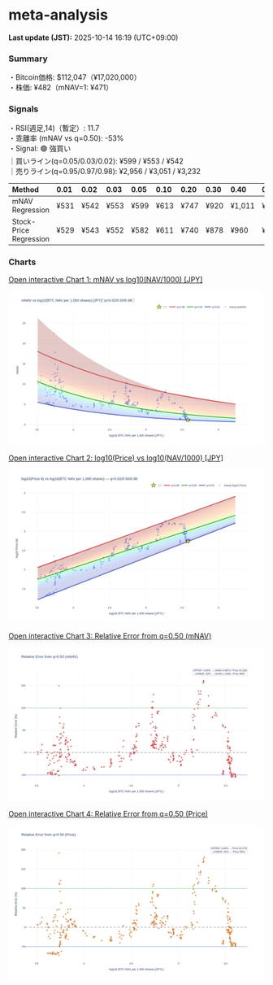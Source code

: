 # meta-analysis


<!--REPORT:START-->
**Last update (JST):** 2025-10-14 16:19 (UTC+09:00)

### Summary
・Bitcoin価格: $112,047（¥17,020,000）  
・株価: ¥482（mNAV=1: ¥471）

### Signals
・RSI(週足,14)（暫定）: 11.7  
・乖離率 (mNAV vs q=0.50): -53%  
・Signal: 🟣 強買い  
｜買いライン(q=0.05/0.03/0.02): ¥599 / ¥553 / ¥542  
｜売りライン(q=0.95/0.97/0.98): ¥2,956 / ¥3,051 / ¥3,232

| Method                 | 0.01   | 0.02   | 0.03   | 0.05   | 0.10   | 0.20   | 0.30   | 0.40   | 0.50   | 0.60   | 0.70   | 0.80   | 0.90   | 0.95   | 0.97   | 0.98   | 0.99   |
|:-----------------------|:-------|:-------|:-------|:-------|:-------|:-------|:-------|:-------|:-------|:-------|:-------|:-------|:-------|:-------|:-------|:-------|:-------|
| mNAV Regression        | ¥531   | ¥542   | ¥553   | ¥599   | ¥613   | ¥747   | ¥920   | ¥1,011 | ¥1,175 | ¥1,361 | ¥1,525 | ¥1,933 | ¥2,576 | ¥2,956 | ¥3,051 | ¥3,232 | ¥3,233 |
| Stock-Price Regression | ¥529   | ¥543   | ¥552   | ¥582   | ¥611   | ¥740   | ¥878   | ¥960   | ¥1,039 | ¥1,206 | ¥1,443 | ¥1,868 | ¥2,399 | ¥2,616 | ¥2,680 | ¥2,921 | ¥2,934 |

### Charts
[Open interactive Chart 1: mNAV vs log10(NAV/1000) [JPY]](https://tkzm240.github.io/meta-analysis/fig1.html)

![fig1](assets/fig1.png)

[Open interactive Chart 2: log10(Price) vs log10(NAV/1000) [JPY]](https://tkzm240.github.io/meta-analysis/fig2.html)

![fig2](assets/fig2.png)

[Open interactive Chart 3: Relative Error from q=0.50 (mNAV)](https://tkzm240.github.io/meta-analysis/fig3.html)

![fig3](assets/fig3.png)

[Open interactive Chart 4: Relative Error from q=0.50 (Price)](https://tkzm240.github.io/meta-analysis/fig4.html)

![fig4](assets/fig4.png)
<!--REPORT:END-->
